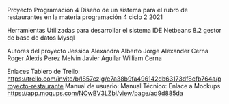 Proyecto Programación 4
Diseño de un sistema para el rubro de restaurantes en la materia programación 4 ciclo 2 2021

Herramientas Utilizadas para desarrollar el sistema
IDE Netbeans 8.2 
gestor de base de datos Mysql

Autores del proyecto
Jessica Alexandra Alberto
Jorge Alexander Cerna
Roger Alexis Perez
Melvin Javier Aguilar
William Cerna

Enlaces
Tablero de Trello: https://trello.com/invite/b/I857ezIg/e7a38b9fa496142db63173df8cfb764a/proyecto-restaurante
Manual de usuario:
Manual Técnico:
Enlace a Mockups  https://app.moqups.com/NOwBV3LZbi/view/page/ad9d885da 
